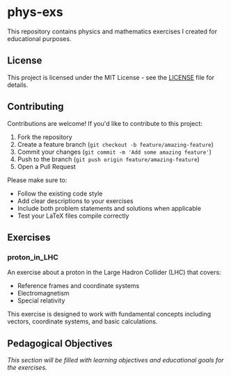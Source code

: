 # phys-exs
This repository contains physics and mathematics exercises I created for educational purposes.

## License

This project is licensed under the MIT License - see the [LICENSE](LICENSE) file for details.

## Contributing

Contributions are welcome! If you'd like to contribute to this project:

1. Fork the repository
2. Create a feature branch (`git checkout -b feature/amazing-feature`)
3. Commit your changes (`git commit -m 'Add some amazing feature'`)
4. Push to the branch (`git push origin feature/amazing-feature`)
5. Open a Pull Request

Please make sure to:
- Follow the existing code style
- Add clear descriptions to your exercises
- Include both problem statements and solutions when applicable
- Test your LaTeX files compile correctly

## Exercises

### proton_in_LHC
An exercise about a proton in the Large Hadron Collider (LHC) that covers:
- Reference frames and coordinate systems
- Electromagnetism
- Special relativity

This exercise is designed to work with fundamental concepts including vectors, coordinate systems, and basic calculations.

## Pedagogical Objectives

*This section will be filled with learning objectives and educational goals for the exercises.*
